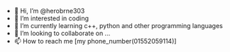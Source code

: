 - 👋 Hi, I’m @herobrne303
- 👀 I’m interested in coding
- 🌱 I’m currently learning c++, python and other programming languages 
- 💞️ I’m looking to collaborate on ...
- 📫 How to reach me [my phone_number(01552059114)]

<!---
herobrne303/herobrne303 is a ✨ special ✨ repository because its `README.md` (this file) appears on your GitHub profile.
You can click the Preview link to take a look at your changes.
--->
